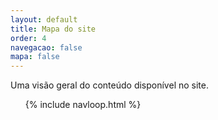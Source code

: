 ```yaml
---
layout: default
title: Mapa do site
order: 4
navegacao: false
mapa: false
---
```


Uma visão geral do conteúdo disponível no site.

<ul>
	{% include navloop.html %}
</ul>
